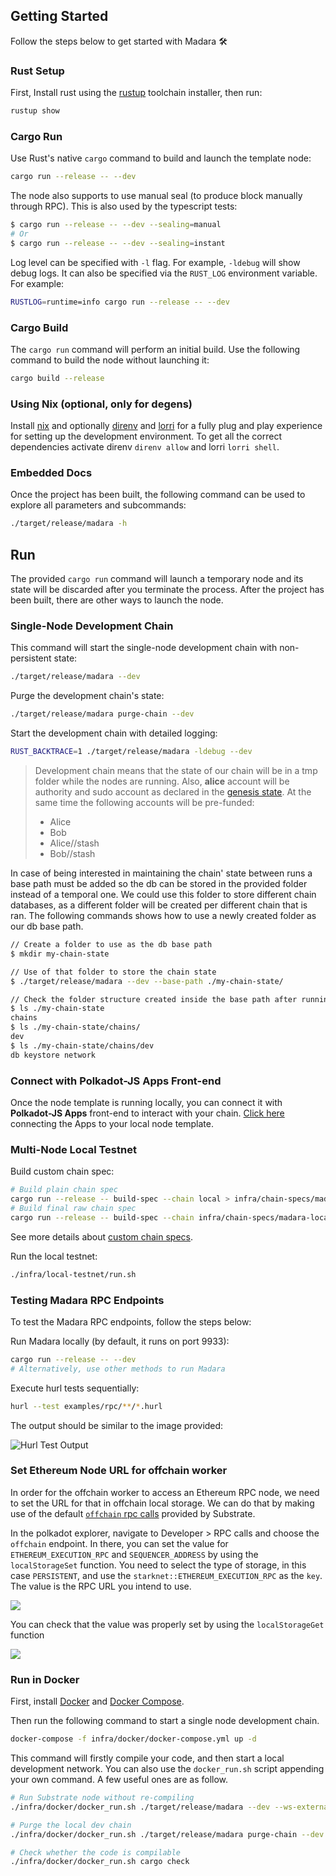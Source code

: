 ## Getting Started

Follow the steps below to get started with Madara :hammer_and_wrench:

### Rust Setup

First, Install rust using the [rustup](https://rustup.rs/) toolchain installer,
then run:

```bash
rustup show
```

### Cargo Run

Use Rust's native `cargo` command to build and launch the template node:

```sh
cargo run --release -- --dev
```

The node also supports to use manual seal (to produce block manually through
RPC). This is also used by the typescript tests:

```sh
$ cargo run --release -- --dev --sealing=manual
# Or
$ cargo run --release -- --dev --sealing=instant
```

Log level can be specified with `-l` flag. For example, `-ldebug` will show
debug logs. It can also be specified via the `RUST_LOG` environment variable.
For example:

```sh
RUSTLOG=runtime=info cargo run --release -- --dev
```

### Cargo Build

The `cargo run` command will perform an initial build. Use the following command
to build the node without launching it:

```sh
cargo build --release
```

### Using Nix (optional, only for degens)

Install [nix](https://nixos.org/) and optionally
[direnv](https://github.com/direnv/direnv) and
[lorri](https://github.com/nix-community/lorri) for a fully plug and play
experience for setting up the development environment. To get all the correct
dependencies activate direnv `direnv allow` and lorri `lorri shell`.

### Embedded Docs

Once the project has been built, the following command can be used to explore
all parameters and subcommands:

```sh
./target/release/madara -h
```

## Run

The provided `cargo run` command will launch a temporary node and its state will
be discarded after you terminate the process. After the project has been built,
there are other ways to launch the node.

### Single-Node Development Chain

This command will start the single-node development chain with non-persistent
state:

```bash
./target/release/madara --dev
```

Purge the development chain's state:

```bash
./target/release/madara purge-chain --dev
```

Start the development chain with detailed logging:

```bash
RUST_BACKTRACE=1 ./target/release/madara -ldebug --dev
```

> Development chain means that the state of our chain will be in a tmp folder
> while the nodes are running. Also, **alice** account will be authority and
> sudo account as declared in the
> [genesis state](https://github.com/substrate-developer-hub/substrate-madara/blob/main/node/src/chain_spec.rs#L49).
> At the same time the following accounts will be pre-funded:
>
> - Alice
> - Bob
> - Alice//stash
> - Bob//stash

In case of being interested in maintaining the chain' state between runs a base
path must be added so the db can be stored in the provided folder instead of a
temporal one. We could use this folder to store different chain databases, as a
different folder will be created per different chain that is ran. The following
commands shows how to use a newly created folder as our db base path.

```bash
// Create a folder to use as the db base path
$ mkdir my-chain-state

// Use of that folder to store the chain state
$ ./target/release/madara --dev --base-path ./my-chain-state/

// Check the folder structure created inside the base path after running the chain
$ ls ./my-chain-state
chains
$ ls ./my-chain-state/chains/
dev
$ ls ./my-chain-state/chains/dev
db keystore network
```

### Connect with Polkadot-JS Apps Front-end

Once the node template is running locally, you can connect it with **Polkadot-JS
Apps** front-end to interact with your chain.
[Click here](https://polkadot.js.org/apps/#/explorer?rpc=ws://localhost:9944)
connecting the Apps to your local node template.

### Multi-Node Local Testnet

Build custom chain spec:

```bash
# Build plain chain spec
cargo run --release -- build-spec --chain local > infra/chain-specs/madara-local-testnet-plain.json
# Build final raw chain spec
cargo run --release -- build-spec --chain infra/chain-specs/madara-local-testnet-plain.json --raw > infra/chain-specs/madara-local-testnet.json
```

See more details about
[custom chain specs](https://docs.substrate.io/reference/how-to-guides/basics/customize-a-chain-specification/).

Run the local testnet:

```bash
./infra/local-testnet/run.sh
```

### Testing Madara RPC Endpoints

To test the Madara RPC endpoints, follow the steps below:

Run Madara locally (by default, it runs on port 9933):

```bash
cargo run --release -- --dev
# Alternatively, use other methods to run Madara
```

Execute hurl tests sequentially:

```bash
hurl --test examples/rpc/**/*.hurl
```

The output should be similar to the image provided:

![Hurl Test Output](./images/hurl-test-output.png)

### Set Ethereum Node URL for offchain worker

In order for the offchain worker to access an Ethereum RPC node, we need to set
the URL for that in offchain local storage. We can do that by making use of the
default
[`offchain` rpc calls](https://polkadot.js.org/docs/substrate/rpc/#offchain)
provided by Substrate.

In the polkadot explorer, navigate to Developer > RPC calls and choose the
`offchain` endpoint. In there, you can set the value for
`ETHEREUM_EXECUTION_RPC` and `SEQUENCER_ADDRESS` by using the `localStorageSet` function. You need to
select the type of storage, in this case `PERSISTENT`, and use the
`starknet::ETHEREUM_EXECUTION_RPC` as the `key`. The value is the RPC URL you
intend to use.

![](./images/madara-set-rpc-url-in-local-storage.png)

You can check that the value was properly set by using the `localStorageGet`
function

![](./images/madara-get-rpc-url-from-local-storage.png)

### Run in Docker

First, install [Docker](https://docs.docker.com/get-docker/) and
[Docker Compose](https://docs.docker.com/compose/install/).

Then run the following command to start a single node development chain.

```bash
docker-compose -f infra/docker/docker-compose.yml up -d
```

This command will firstly compile your code, and then start a local development
network. You can also use the `docker_run.sh` script appending your own command.
A few useful ones are as follow.

```bash
# Run Substrate node without re-compiling
./infra/docker/docker_run.sh ./target/release/madara --dev --ws-external

# Purge the local dev chain
./infra/docker/docker_run.sh ./target/release/madara purge-chain --dev

# Check whether the code is compilable
./infra/docker/docker_run.sh cargo check
```
